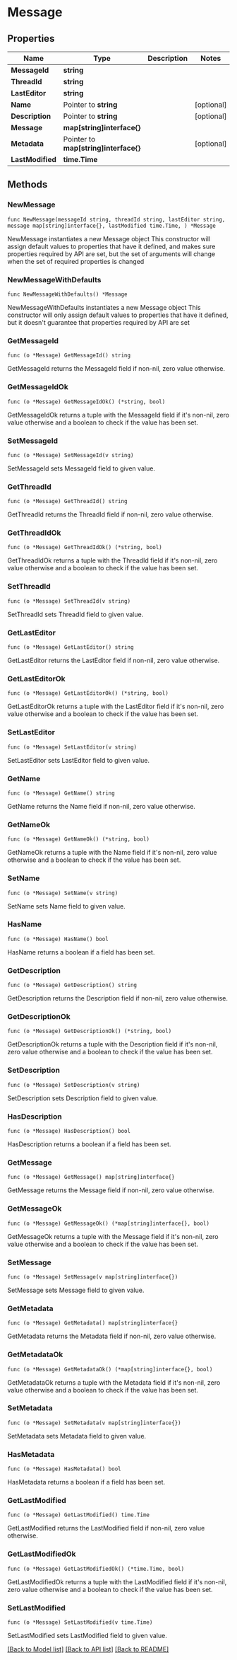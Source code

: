 # Message

## Properties

Name | Type | Description | Notes
------------ | ------------- | ------------- | -------------
**MessageId** | **string** |  | 
**ThreadId** | **string** |  | 
**LastEditor** | **string** |  | 
**Name** | Pointer to **string** |  | [optional] 
**Description** | Pointer to **string** |  | [optional] 
**Message** | **map[string]interface{}** |  | 
**Metadata** | Pointer to **map[string]interface{}** |  | [optional] 
**LastModified** | **time.Time** |  | 

## Methods

### NewMessage

`func NewMessage(messageId string, threadId string, lastEditor string, message map[string]interface{}, lastModified time.Time, ) *Message`

NewMessage instantiates a new Message object
This constructor will assign default values to properties that have it defined,
and makes sure properties required by API are set, but the set of arguments
will change when the set of required properties is changed

### NewMessageWithDefaults

`func NewMessageWithDefaults() *Message`

NewMessageWithDefaults instantiates a new Message object
This constructor will only assign default values to properties that have it defined,
but it doesn't guarantee that properties required by API are set

### GetMessageId

`func (o *Message) GetMessageId() string`

GetMessageId returns the MessageId field if non-nil, zero value otherwise.

### GetMessageIdOk

`func (o *Message) GetMessageIdOk() (*string, bool)`

GetMessageIdOk returns a tuple with the MessageId field if it's non-nil, zero value otherwise
and a boolean to check if the value has been set.

### SetMessageId

`func (o *Message) SetMessageId(v string)`

SetMessageId sets MessageId field to given value.


### GetThreadId

`func (o *Message) GetThreadId() string`

GetThreadId returns the ThreadId field if non-nil, zero value otherwise.

### GetThreadIdOk

`func (o *Message) GetThreadIdOk() (*string, bool)`

GetThreadIdOk returns a tuple with the ThreadId field if it's non-nil, zero value otherwise
and a boolean to check if the value has been set.

### SetThreadId

`func (o *Message) SetThreadId(v string)`

SetThreadId sets ThreadId field to given value.


### GetLastEditor

`func (o *Message) GetLastEditor() string`

GetLastEditor returns the LastEditor field if non-nil, zero value otherwise.

### GetLastEditorOk

`func (o *Message) GetLastEditorOk() (*string, bool)`

GetLastEditorOk returns a tuple with the LastEditor field if it's non-nil, zero value otherwise
and a boolean to check if the value has been set.

### SetLastEditor

`func (o *Message) SetLastEditor(v string)`

SetLastEditor sets LastEditor field to given value.


### GetName

`func (o *Message) GetName() string`

GetName returns the Name field if non-nil, zero value otherwise.

### GetNameOk

`func (o *Message) GetNameOk() (*string, bool)`

GetNameOk returns a tuple with the Name field if it's non-nil, zero value otherwise
and a boolean to check if the value has been set.

### SetName

`func (o *Message) SetName(v string)`

SetName sets Name field to given value.

### HasName

`func (o *Message) HasName() bool`

HasName returns a boolean if a field has been set.

### GetDescription

`func (o *Message) GetDescription() string`

GetDescription returns the Description field if non-nil, zero value otherwise.

### GetDescriptionOk

`func (o *Message) GetDescriptionOk() (*string, bool)`

GetDescriptionOk returns a tuple with the Description field if it's non-nil, zero value otherwise
and a boolean to check if the value has been set.

### SetDescription

`func (o *Message) SetDescription(v string)`

SetDescription sets Description field to given value.

### HasDescription

`func (o *Message) HasDescription() bool`

HasDescription returns a boolean if a field has been set.

### GetMessage

`func (o *Message) GetMessage() map[string]interface{}`

GetMessage returns the Message field if non-nil, zero value otherwise.

### GetMessageOk

`func (o *Message) GetMessageOk() (*map[string]interface{}, bool)`

GetMessageOk returns a tuple with the Message field if it's non-nil, zero value otherwise
and a boolean to check if the value has been set.

### SetMessage

`func (o *Message) SetMessage(v map[string]interface{})`

SetMessage sets Message field to given value.


### GetMetadata

`func (o *Message) GetMetadata() map[string]interface{}`

GetMetadata returns the Metadata field if non-nil, zero value otherwise.

### GetMetadataOk

`func (o *Message) GetMetadataOk() (*map[string]interface{}, bool)`

GetMetadataOk returns a tuple with the Metadata field if it's non-nil, zero value otherwise
and a boolean to check if the value has been set.

### SetMetadata

`func (o *Message) SetMetadata(v map[string]interface{})`

SetMetadata sets Metadata field to given value.

### HasMetadata

`func (o *Message) HasMetadata() bool`

HasMetadata returns a boolean if a field has been set.

### GetLastModified

`func (o *Message) GetLastModified() time.Time`

GetLastModified returns the LastModified field if non-nil, zero value otherwise.

### GetLastModifiedOk

`func (o *Message) GetLastModifiedOk() (*time.Time, bool)`

GetLastModifiedOk returns a tuple with the LastModified field if it's non-nil, zero value otherwise
and a boolean to check if the value has been set.

### SetLastModified

`func (o *Message) SetLastModified(v time.Time)`

SetLastModified sets LastModified field to given value.



[[Back to Model list]](../README.md#documentation-for-models) [[Back to API list]](../README.md#documentation-for-api-endpoints) [[Back to README]](../README.md)


